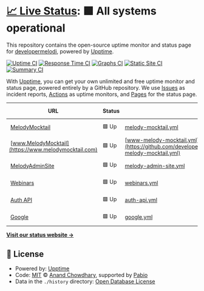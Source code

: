 # [📈 Live Status](https://developermelodi.github.io/mm_monitors): <!--live status--> **🟩 All systems operational**

This repository contains the open-source uptime monitor and status page for [developermelodi](https://upptime.js.org), powered by [Upptime](https://github.com/upptime/upptime).

[![Uptime CI](https://github.com/developermelodi/mm_monitors/workflows/Uptime%20CI/badge.svg)](https://github.com/developermelodi/mm_monitors/actions?query=workflow%3A%22Uptime+CI%22)
[![Response Time CI](https://github.com/developermelodi/mm_monitors/workflows/Response%20Time%20CI/badge.svg)](https://github.com/developermelodi/mm_monitors/actions?query=workflow%3A%22Response+Time+CI%22)
[![Graphs CI](https://github.com/developermelodi/mm_monitors/workflows/Graphs%20CI/badge.svg)](https://github.com/developermelodi/mm_monitors/actions?query=workflow%3A%22Graphs+CI%22)
[![Static Site CI](https://github.com/developermelodi/mm_monitors/workflows/Static%20Site%20CI/badge.svg)](https://github.com/developermelodi/mm_monitors/actions?query=workflow%3A%22Static+Site+CI%22)
[![Summary CI](https://github.com/developermelodi/mm_monitors/workflows/Summary%20CI/badge.svg)](https://github.com/developermelodi/mm_monitors/actions?query=workflow%3A%22Summary+CI%22)

With [Upptime](https://upptime.js.org), you can get your own unlimited and free uptime monitor and status page, powered entirely by a GitHub repository. We use [Issues](https://github.com/developermelodi/mm_monitors/issues) as incident reports, [Actions](https://github.com/developermelodi/mm_monitors/actions) as uptime monitors, and [Pages](https://upptime.js.org) for the status page.

<!--start: status pages-->
<!-- This summary is generated by Upptime (https://github.com/upptime/upptime) -->
<!-- Do not edit this manually, your changes will be overwritten -->
<!-- prettier-ignore -->
| URL | Status | History | Response Time | Uptime |
| --- | ------ | ------- | ------------- | ------ |
| <img alt="" src="https://icons.duckduckgo.com/ip3/melodymocktail.com.ico" height="13"> [MelodyMocktail](https://melodymocktail.com) | 🟩 Up | [melody-mocktail.yml](https://github.com/developermelodi/mm_monitors/commits/HEAD/history/melody-mocktail.yml) | <details><summary><img alt="Response time graph" src="./graphs/melody-mocktail/response-time-week.png" height="20"> 189ms</summary><br><a href="https://monitoring.digitalmocktails.com/history/melody-mocktail"><img alt="Response time 173" src="https://img.shields.io/endpoint?url=https%3A%2F%2Fraw.githubusercontent.com%2Fdevelopermelodi%2Fmm_monitors%2FHEAD%2Fapi%2Fmelody-mocktail%2Fresponse-time.json"></a><br><a href="https://monitoring.digitalmocktails.com/history/melody-mocktail"><img alt="24-hour response time 246" src="https://img.shields.io/endpoint?url=https%3A%2F%2Fraw.githubusercontent.com%2Fdevelopermelodi%2Fmm_monitors%2FHEAD%2Fapi%2Fmelody-mocktail%2Fresponse-time-day.json"></a><br><a href="https://monitoring.digitalmocktails.com/history/melody-mocktail"><img alt="7-day response time 189" src="https://img.shields.io/endpoint?url=https%3A%2F%2Fraw.githubusercontent.com%2Fdevelopermelodi%2Fmm_monitors%2FHEAD%2Fapi%2Fmelody-mocktail%2Fresponse-time-week.json"></a><br><a href="https://monitoring.digitalmocktails.com/history/melody-mocktail"><img alt="30-day response time 191" src="https://img.shields.io/endpoint?url=https%3A%2F%2Fraw.githubusercontent.com%2Fdevelopermelodi%2Fmm_monitors%2FHEAD%2Fapi%2Fmelody-mocktail%2Fresponse-time-month.json"></a><br><a href="https://monitoring.digitalmocktails.com/history/melody-mocktail"><img alt="1-year response time 173" src="https://img.shields.io/endpoint?url=https%3A%2F%2Fraw.githubusercontent.com%2Fdevelopermelodi%2Fmm_monitors%2FHEAD%2Fapi%2Fmelody-mocktail%2Fresponse-time-year.json"></a></details> | <details><summary><a href="https://monitoring.digitalmocktails.com/history/melody-mocktail">100.00%</a></summary><a href="https://monitoring.digitalmocktails.com/history/melody-mocktail"><img alt="All-time uptime 99.96%" src="https://img.shields.io/endpoint?url=https%3A%2F%2Fraw.githubusercontent.com%2Fdevelopermelodi%2Fmm_monitors%2FHEAD%2Fapi%2Fmelody-mocktail%2Fuptime.json"></a><br><a href="https://monitoring.digitalmocktails.com/history/melody-mocktail"><img alt="24-hour uptime 100.00%" src="https://img.shields.io/endpoint?url=https%3A%2F%2Fraw.githubusercontent.com%2Fdevelopermelodi%2Fmm_monitors%2FHEAD%2Fapi%2Fmelody-mocktail%2Fuptime-day.json"></a><br><a href="https://monitoring.digitalmocktails.com/history/melody-mocktail"><img alt="7-day uptime 100.00%" src="https://img.shields.io/endpoint?url=https%3A%2F%2Fraw.githubusercontent.com%2Fdevelopermelodi%2Fmm_monitors%2FHEAD%2Fapi%2Fmelody-mocktail%2Fuptime-week.json"></a><br><a href="https://monitoring.digitalmocktails.com/history/melody-mocktail"><img alt="30-day uptime 100.00%" src="https://img.shields.io/endpoint?url=https%3A%2F%2Fraw.githubusercontent.com%2Fdevelopermelodi%2Fmm_monitors%2FHEAD%2Fapi%2Fmelody-mocktail%2Fuptime-month.json"></a><br><a href="https://monitoring.digitalmocktails.com/history/melody-mocktail"><img alt="1-year uptime 99.96%" src="https://img.shields.io/endpoint?url=https%3A%2F%2Fraw.githubusercontent.com%2Fdevelopermelodi%2Fmm_monitors%2FHEAD%2Fapi%2Fmelody-mocktail%2Fuptime-year.json"></a></details>
| <img alt="" src="https://icons.duckduckgo.com/ip3/www.melodymocktail.com.ico" height="13"> [www.MelodyMocktail](https://www.melodymocktail.com) | 🟩 Up | [www-melody-mocktail.yml](https://github.com/developermelodi/mm_monitors/commits/HEAD/history/www-melody-mocktail.yml) | <details><summary><img alt="Response time graph" src="./graphs/www-melody-mocktail/response-time-week.png" height="20"> 176ms</summary><br><a href="https://monitoring.digitalmocktails.com/history/www-melody-mocktail"><img alt="Response time 169" src="https://img.shields.io/endpoint?url=https%3A%2F%2Fraw.githubusercontent.com%2Fdevelopermelodi%2Fmm_monitors%2FHEAD%2Fapi%2Fwww-melody-mocktail%2Fresponse-time.json"></a><br><a href="https://monitoring.digitalmocktails.com/history/www-melody-mocktail"><img alt="24-hour response time 226" src="https://img.shields.io/endpoint?url=https%3A%2F%2Fraw.githubusercontent.com%2Fdevelopermelodi%2Fmm_monitors%2FHEAD%2Fapi%2Fwww-melody-mocktail%2Fresponse-time-day.json"></a><br><a href="https://monitoring.digitalmocktails.com/history/www-melody-mocktail"><img alt="7-day response time 176" src="https://img.shields.io/endpoint?url=https%3A%2F%2Fraw.githubusercontent.com%2Fdevelopermelodi%2Fmm_monitors%2FHEAD%2Fapi%2Fwww-melody-mocktail%2Fresponse-time-week.json"></a><br><a href="https://monitoring.digitalmocktails.com/history/www-melody-mocktail"><img alt="30-day response time 177" src="https://img.shields.io/endpoint?url=https%3A%2F%2Fraw.githubusercontent.com%2Fdevelopermelodi%2Fmm_monitors%2FHEAD%2Fapi%2Fwww-melody-mocktail%2Fresponse-time-month.json"></a><br><a href="https://monitoring.digitalmocktails.com/history/www-melody-mocktail"><img alt="1-year response time 169" src="https://img.shields.io/endpoint?url=https%3A%2F%2Fraw.githubusercontent.com%2Fdevelopermelodi%2Fmm_monitors%2FHEAD%2Fapi%2Fwww-melody-mocktail%2Fresponse-time-year.json"></a></details> | <details><summary><a href="https://monitoring.digitalmocktails.com/history/www-melody-mocktail">100.00%</a></summary><a href="https://monitoring.digitalmocktails.com/history/www-melody-mocktail"><img alt="All-time uptime 99.90%" src="https://img.shields.io/endpoint?url=https%3A%2F%2Fraw.githubusercontent.com%2Fdevelopermelodi%2Fmm_monitors%2FHEAD%2Fapi%2Fwww-melody-mocktail%2Fuptime.json"></a><br><a href="https://monitoring.digitalmocktails.com/history/www-melody-mocktail"><img alt="24-hour uptime 100.00%" src="https://img.shields.io/endpoint?url=https%3A%2F%2Fraw.githubusercontent.com%2Fdevelopermelodi%2Fmm_monitors%2FHEAD%2Fapi%2Fwww-melody-mocktail%2Fuptime-day.json"></a><br><a href="https://monitoring.digitalmocktails.com/history/www-melody-mocktail"><img alt="7-day uptime 100.00%" src="https://img.shields.io/endpoint?url=https%3A%2F%2Fraw.githubusercontent.com%2Fdevelopermelodi%2Fmm_monitors%2FHEAD%2Fapi%2Fwww-melody-mocktail%2Fuptime-week.json"></a><br><a href="https://monitoring.digitalmocktails.com/history/www-melody-mocktail"><img alt="30-day uptime 100.00%" src="https://img.shields.io/endpoint?url=https%3A%2F%2Fraw.githubusercontent.com%2Fdevelopermelodi%2Fmm_monitors%2FHEAD%2Fapi%2Fwww-melody-mocktail%2Fuptime-month.json"></a><br><a href="https://monitoring.digitalmocktails.com/history/www-melody-mocktail"><img alt="1-year uptime 99.90%" src="https://img.shields.io/endpoint?url=https%3A%2F%2Fraw.githubusercontent.com%2Fdevelopermelodi%2Fmm_monitors%2FHEAD%2Fapi%2Fwww-melody-mocktail%2Fuptime-year.json"></a></details>
| <img alt="" src="https://icons.duckduckgo.com/ip3/admin.melodymocktail.com.ico" height="13"> [MelodyAdminSite](https://admin.melodymocktail.com) | 🟩 Up | [melody-admin-site.yml](https://github.com/developermelodi/mm_monitors/commits/HEAD/history/melody-admin-site.yml) | <details><summary><img alt="Response time graph" src="./graphs/melody-admin-site/response-time-week.png" height="20"> 175ms</summary><br><a href="https://monitoring.digitalmocktails.com/history/melody-admin-site"><img alt="Response time 164" src="https://img.shields.io/endpoint?url=https%3A%2F%2Fraw.githubusercontent.com%2Fdevelopermelodi%2Fmm_monitors%2FHEAD%2Fapi%2Fmelody-admin-site%2Fresponse-time.json"></a><br><a href="https://monitoring.digitalmocktails.com/history/melody-admin-site"><img alt="24-hour response time 244" src="https://img.shields.io/endpoint?url=https%3A%2F%2Fraw.githubusercontent.com%2Fdevelopermelodi%2Fmm_monitors%2FHEAD%2Fapi%2Fmelody-admin-site%2Fresponse-time-day.json"></a><br><a href="https://monitoring.digitalmocktails.com/history/melody-admin-site"><img alt="7-day response time 175" src="https://img.shields.io/endpoint?url=https%3A%2F%2Fraw.githubusercontent.com%2Fdevelopermelodi%2Fmm_monitors%2FHEAD%2Fapi%2Fmelody-admin-site%2Fresponse-time-week.json"></a><br><a href="https://monitoring.digitalmocktails.com/history/melody-admin-site"><img alt="30-day response time 174" src="https://img.shields.io/endpoint?url=https%3A%2F%2Fraw.githubusercontent.com%2Fdevelopermelodi%2Fmm_monitors%2FHEAD%2Fapi%2Fmelody-admin-site%2Fresponse-time-month.json"></a><br><a href="https://monitoring.digitalmocktails.com/history/melody-admin-site"><img alt="1-year response time 164" src="https://img.shields.io/endpoint?url=https%3A%2F%2Fraw.githubusercontent.com%2Fdevelopermelodi%2Fmm_monitors%2FHEAD%2Fapi%2Fmelody-admin-site%2Fresponse-time-year.json"></a></details> | <details><summary><a href="https://monitoring.digitalmocktails.com/history/melody-admin-site">100.00%</a></summary><a href="https://monitoring.digitalmocktails.com/history/melody-admin-site"><img alt="All-time uptime 100.00%" src="https://img.shields.io/endpoint?url=https%3A%2F%2Fraw.githubusercontent.com%2Fdevelopermelodi%2Fmm_monitors%2FHEAD%2Fapi%2Fmelody-admin-site%2Fuptime.json"></a><br><a href="https://monitoring.digitalmocktails.com/history/melody-admin-site"><img alt="24-hour uptime 100.00%" src="https://img.shields.io/endpoint?url=https%3A%2F%2Fraw.githubusercontent.com%2Fdevelopermelodi%2Fmm_monitors%2FHEAD%2Fapi%2Fmelody-admin-site%2Fuptime-day.json"></a><br><a href="https://monitoring.digitalmocktails.com/history/melody-admin-site"><img alt="7-day uptime 100.00%" src="https://img.shields.io/endpoint?url=https%3A%2F%2Fraw.githubusercontent.com%2Fdevelopermelodi%2Fmm_monitors%2FHEAD%2Fapi%2Fmelody-admin-site%2Fuptime-week.json"></a><br><a href="https://monitoring.digitalmocktails.com/history/melody-admin-site"><img alt="30-day uptime 100.00%" src="https://img.shields.io/endpoint?url=https%3A%2F%2Fraw.githubusercontent.com%2Fdevelopermelodi%2Fmm_monitors%2FHEAD%2Fapi%2Fmelody-admin-site%2Fuptime-month.json"></a><br><a href="https://monitoring.digitalmocktails.com/history/melody-admin-site"><img alt="1-year uptime 100.00%" src="https://img.shields.io/endpoint?url=https%3A%2F%2Fraw.githubusercontent.com%2Fdevelopermelodi%2Fmm_monitors%2FHEAD%2Fapi%2Fmelody-admin-site%2Fuptime-year.json"></a></details>
| <img alt="" src="https://icons.duckduckgo.com/ip3/webinars.melodymocktail.com.ico" height="13"> [Webinars](https://webinars.melodymocktail.com) | 🟩 Up | [webinars.yml](https://github.com/developermelodi/mm_monitors/commits/HEAD/history/webinars.yml) | <details><summary><img alt="Response time graph" src="./graphs/webinars/response-time-week.png" height="20"> 205ms</summary><br><a href="https://monitoring.digitalmocktails.com/history/webinars"><img alt="Response time 303" src="https://img.shields.io/endpoint?url=https%3A%2F%2Fraw.githubusercontent.com%2Fdevelopermelodi%2Fmm_monitors%2FHEAD%2Fapi%2Fwebinars%2Fresponse-time.json"></a><br><a href="https://monitoring.digitalmocktails.com/history/webinars"><img alt="24-hour response time 343" src="https://img.shields.io/endpoint?url=https%3A%2F%2Fraw.githubusercontent.com%2Fdevelopermelodi%2Fmm_monitors%2FHEAD%2Fapi%2Fwebinars%2Fresponse-time-day.json"></a><br><a href="https://monitoring.digitalmocktails.com/history/webinars"><img alt="7-day response time 205" src="https://img.shields.io/endpoint?url=https%3A%2F%2Fraw.githubusercontent.com%2Fdevelopermelodi%2Fmm_monitors%2FHEAD%2Fapi%2Fwebinars%2Fresponse-time-week.json"></a><br><a href="https://monitoring.digitalmocktails.com/history/webinars"><img alt="30-day response time 204" src="https://img.shields.io/endpoint?url=https%3A%2F%2Fraw.githubusercontent.com%2Fdevelopermelodi%2Fmm_monitors%2FHEAD%2Fapi%2Fwebinars%2Fresponse-time-month.json"></a><br><a href="https://monitoring.digitalmocktails.com/history/webinars"><img alt="1-year response time 303" src="https://img.shields.io/endpoint?url=https%3A%2F%2Fraw.githubusercontent.com%2Fdevelopermelodi%2Fmm_monitors%2FHEAD%2Fapi%2Fwebinars%2Fresponse-time-year.json"></a></details> | <details><summary><a href="https://monitoring.digitalmocktails.com/history/webinars">100.00%</a></summary><a href="https://monitoring.digitalmocktails.com/history/webinars"><img alt="All-time uptime 100.00%" src="https://img.shields.io/endpoint?url=https%3A%2F%2Fraw.githubusercontent.com%2Fdevelopermelodi%2Fmm_monitors%2FHEAD%2Fapi%2Fwebinars%2Fuptime.json"></a><br><a href="https://monitoring.digitalmocktails.com/history/webinars"><img alt="24-hour uptime 100.00%" src="https://img.shields.io/endpoint?url=https%3A%2F%2Fraw.githubusercontent.com%2Fdevelopermelodi%2Fmm_monitors%2FHEAD%2Fapi%2Fwebinars%2Fuptime-day.json"></a><br><a href="https://monitoring.digitalmocktails.com/history/webinars"><img alt="7-day uptime 100.00%" src="https://img.shields.io/endpoint?url=https%3A%2F%2Fraw.githubusercontent.com%2Fdevelopermelodi%2Fmm_monitors%2FHEAD%2Fapi%2Fwebinars%2Fuptime-week.json"></a><br><a href="https://monitoring.digitalmocktails.com/history/webinars"><img alt="30-day uptime 100.00%" src="https://img.shields.io/endpoint?url=https%3A%2F%2Fraw.githubusercontent.com%2Fdevelopermelodi%2Fmm_monitors%2FHEAD%2Fapi%2Fwebinars%2Fuptime-month.json"></a><br><a href="https://monitoring.digitalmocktails.com/history/webinars"><img alt="1-year uptime 100.00%" src="https://img.shields.io/endpoint?url=https%3A%2F%2Fraw.githubusercontent.com%2Fdevelopermelodi%2Fmm_monitors%2FHEAD%2Fapi%2Fwebinars%2Fuptime-year.json"></a></details>
| <img alt="" src="https://icons.duckduckgo.com/ip3/auth.melodymocktail.com.ico" height="13"> [Auth API](https://auth.melodymocktail.com) | 🟩 Up | [auth-api.yml](https://github.com/developermelodi/mm_monitors/commits/HEAD/history/auth-api.yml) | <details><summary><img alt="Response time graph" src="./graphs/auth-api/response-time-week.png" height="20"> 163ms</summary><br><a href="https://monitoring.digitalmocktails.com/history/auth-api"><img alt="Response time 213" src="https://img.shields.io/endpoint?url=https%3A%2F%2Fraw.githubusercontent.com%2Fdevelopermelodi%2Fmm_monitors%2FHEAD%2Fapi%2Fauth-api%2Fresponse-time.json"></a><br><a href="https://monitoring.digitalmocktails.com/history/auth-api"><img alt="24-hour response time 218" src="https://img.shields.io/endpoint?url=https%3A%2F%2Fraw.githubusercontent.com%2Fdevelopermelodi%2Fmm_monitors%2FHEAD%2Fapi%2Fauth-api%2Fresponse-time-day.json"></a><br><a href="https://monitoring.digitalmocktails.com/history/auth-api"><img alt="7-day response time 163" src="https://img.shields.io/endpoint?url=https%3A%2F%2Fraw.githubusercontent.com%2Fdevelopermelodi%2Fmm_monitors%2FHEAD%2Fapi%2Fauth-api%2Fresponse-time-week.json"></a><br><a href="https://monitoring.digitalmocktails.com/history/auth-api"><img alt="30-day response time 160" src="https://img.shields.io/endpoint?url=https%3A%2F%2Fraw.githubusercontent.com%2Fdevelopermelodi%2Fmm_monitors%2FHEAD%2Fapi%2Fauth-api%2Fresponse-time-month.json"></a><br><a href="https://monitoring.digitalmocktails.com/history/auth-api"><img alt="1-year response time 213" src="https://img.shields.io/endpoint?url=https%3A%2F%2Fraw.githubusercontent.com%2Fdevelopermelodi%2Fmm_monitors%2FHEAD%2Fapi%2Fauth-api%2Fresponse-time-year.json"></a></details> | <details><summary><a href="https://monitoring.digitalmocktails.com/history/auth-api">100.00%</a></summary><a href="https://monitoring.digitalmocktails.com/history/auth-api"><img alt="All-time uptime 99.70%" src="https://img.shields.io/endpoint?url=https%3A%2F%2Fraw.githubusercontent.com%2Fdevelopermelodi%2Fmm_monitors%2FHEAD%2Fapi%2Fauth-api%2Fuptime.json"></a><br><a href="https://monitoring.digitalmocktails.com/history/auth-api"><img alt="24-hour uptime 100.00%" src="https://img.shields.io/endpoint?url=https%3A%2F%2Fraw.githubusercontent.com%2Fdevelopermelodi%2Fmm_monitors%2FHEAD%2Fapi%2Fauth-api%2Fuptime-day.json"></a><br><a href="https://monitoring.digitalmocktails.com/history/auth-api"><img alt="7-day uptime 100.00%" src="https://img.shields.io/endpoint?url=https%3A%2F%2Fraw.githubusercontent.com%2Fdevelopermelodi%2Fmm_monitors%2FHEAD%2Fapi%2Fauth-api%2Fuptime-week.json"></a><br><a href="https://monitoring.digitalmocktails.com/history/auth-api"><img alt="30-day uptime 100.00%" src="https://img.shields.io/endpoint?url=https%3A%2F%2Fraw.githubusercontent.com%2Fdevelopermelodi%2Fmm_monitors%2FHEAD%2Fapi%2Fauth-api%2Fuptime-month.json"></a><br><a href="https://monitoring.digitalmocktails.com/history/auth-api"><img alt="1-year uptime 99.70%" src="https://img.shields.io/endpoint?url=https%3A%2F%2Fraw.githubusercontent.com%2Fdevelopermelodi%2Fmm_monitors%2FHEAD%2Fapi%2Fauth-api%2Fuptime-year.json"></a></details>
| <img alt="" src="https://icons.duckduckgo.com/ip3/google.com.ico" height="13"> [Google](https://google.com) | 🟩 Up | [google.yml](https://github.com/developermelodi/mm_monitors/commits/HEAD/history/google.yml) | <details><summary><img alt="Response time graph" src="./graphs/google/response-time-week.png" height="20"> 125ms</summary><br><a href="https://monitoring.digitalmocktails.com/history/google"><img alt="Response time 171" src="https://img.shields.io/endpoint?url=https%3A%2F%2Fraw.githubusercontent.com%2Fdevelopermelodi%2Fmm_monitors%2FHEAD%2Fapi%2Fgoogle%2Fresponse-time.json"></a><br><a href="https://monitoring.digitalmocktails.com/history/google"><img alt="24-hour response time 145" src="https://img.shields.io/endpoint?url=https%3A%2F%2Fraw.githubusercontent.com%2Fdevelopermelodi%2Fmm_monitors%2FHEAD%2Fapi%2Fgoogle%2Fresponse-time-day.json"></a><br><a href="https://monitoring.digitalmocktails.com/history/google"><img alt="7-day response time 125" src="https://img.shields.io/endpoint?url=https%3A%2F%2Fraw.githubusercontent.com%2Fdevelopermelodi%2Fmm_monitors%2FHEAD%2Fapi%2Fgoogle%2Fresponse-time-week.json"></a><br><a href="https://monitoring.digitalmocktails.com/history/google"><img alt="30-day response time 195" src="https://img.shields.io/endpoint?url=https%3A%2F%2Fraw.githubusercontent.com%2Fdevelopermelodi%2Fmm_monitors%2FHEAD%2Fapi%2Fgoogle%2Fresponse-time-month.json"></a><br><a href="https://monitoring.digitalmocktails.com/history/google"><img alt="1-year response time 171" src="https://img.shields.io/endpoint?url=https%3A%2F%2Fraw.githubusercontent.com%2Fdevelopermelodi%2Fmm_monitors%2FHEAD%2Fapi%2Fgoogle%2Fresponse-time-year.json"></a></details> | <details><summary><a href="https://monitoring.digitalmocktails.com/history/google">100.00%</a></summary><a href="https://monitoring.digitalmocktails.com/history/google"><img alt="All-time uptime 99.95%" src="https://img.shields.io/endpoint?url=https%3A%2F%2Fraw.githubusercontent.com%2Fdevelopermelodi%2Fmm_monitors%2FHEAD%2Fapi%2Fgoogle%2Fuptime.json"></a><br><a href="https://monitoring.digitalmocktails.com/history/google"><img alt="24-hour uptime 100.00%" src="https://img.shields.io/endpoint?url=https%3A%2F%2Fraw.githubusercontent.com%2Fdevelopermelodi%2Fmm_monitors%2FHEAD%2Fapi%2Fgoogle%2Fuptime-day.json"></a><br><a href="https://monitoring.digitalmocktails.com/history/google"><img alt="7-day uptime 100.00%" src="https://img.shields.io/endpoint?url=https%3A%2F%2Fraw.githubusercontent.com%2Fdevelopermelodi%2Fmm_monitors%2FHEAD%2Fapi%2Fgoogle%2Fuptime-week.json"></a><br><a href="https://monitoring.digitalmocktails.com/history/google"><img alt="30-day uptime 99.90%" src="https://img.shields.io/endpoint?url=https%3A%2F%2Fraw.githubusercontent.com%2Fdevelopermelodi%2Fmm_monitors%2FHEAD%2Fapi%2Fgoogle%2Fuptime-month.json"></a><br><a href="https://monitoring.digitalmocktails.com/history/google"><img alt="1-year uptime 99.95%" src="https://img.shields.io/endpoint?url=https%3A%2F%2Fraw.githubusercontent.com%2Fdevelopermelodi%2Fmm_monitors%2FHEAD%2Fapi%2Fgoogle%2Fuptime-year.json"></a></details>

<!--end: status pages-->

[**Visit our status website →**](https://upptime.js.org)

## 📄 License

- Powered by: [Upptime](https://github.com/upptime/upptime)
- Code: [MIT](./LICENSE) © [Anand Chowdhary](https://anandchowdhary.com), supported by [Pabio](https://pabio.com)
- Data in the `./history` directory: [Open Database License](https://opendatacommons.org/licenses/odbl/1-0/)
